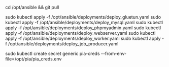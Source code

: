 cd /opt/ansible && git pull

sudo kubectl apply -f /opt/ansible/deployments/deploy_gluetun.yaml
sudo kubectl apply -f /opt/ansible/deployments/deploy_mysql.yaml
sudo kubectl apply -f /opt/ansible/deployments/deploy_phpmyadmin.yaml
sudo kubectl apply -f /opt/ansible/deployments/deploy_webserver.yaml
sudo kubectl apply -f /opt/ansible/deployments/deploy_worker.yaml
sudo kubectl apply -f /opt/ansible/deployments/deploy_job_producer.yaml

sudo kubectl create secret generic pia-creds --from-env-file=/opt/pia/pia_creds.env




